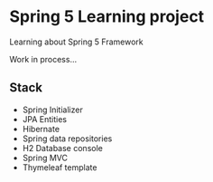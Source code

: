 # Spring 5 Learning project
Learning about Spring 5 Framework

Work in process...


Stack
----
- Spring Initializer
- JPA Entities
- Hibernate
- Spring data repositories
- H2 Database console
- Spring MVC
- Thymeleaf template
